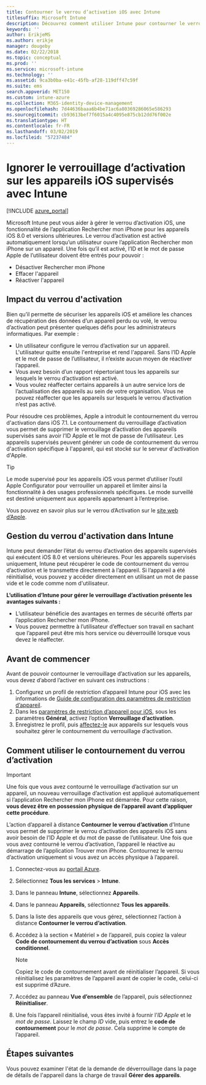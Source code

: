 ```yaml
---
title: Contourner le verrou d’activation iOS avec Intune
titlesuffix: Microsoft Intune
description: Découvrez comment utiliser Intune pour contourner le verrou d’activation d’iOS pour accéder aux appareils verrouillés.
keywords: ''
author: ErikjeMS
ms.author: erikje
manager: dougeby
ms.date: 02/22/2018
ms.topic: conceptual
ms.prod: ''
ms.service: microsoft-intune
ms.technology: ''
ms.assetid: 9ca3b0ba-e41c-45fb-af28-119dff47c59f
ms.suite: ems
search.appverid: MET150
ms.custom: intune-azure
ms.collection: M365-identity-device-management
ms.openlocfilehash: 7d44636baaa6b4be71ac6a80369286065e586293
ms.sourcegitcommit: cb93613bef7f6015a4c4095e875cb12dd76f002e
ms.translationtype: HT
ms.contentlocale: fr-FR
ms.lasthandoff: 03/02/2019
ms.locfileid: "57237484"
---
```

# <a name="bypass-activation-lock-on-supervised-ios-devices-with-intune"></a>Ignorer le verrouillage d’activation sur les appareils iOS supervisés avec Intune


[!INCLUDE [azure_portal](./includes/azure_portal.md)]

Microsoft Intune peut vous aider à gérer le verrou d’activation iOS, une fonctionnalité de l’application Rechercher mon iPhone pour les appareils iOS 8.0 et versions ultérieures. Le verrou d’activation est activé automatiquement lorsqu’un utilisateur ouvre l’application Rechercher mon iPhone sur un appareil. Une fois qu’il est activé, l’ID et le mot de passe Apple de l’utilisateur doivent être entrés pour pouvoir :

- Désactiver Rechercher mon iPhone
- Effacer l'appareil
- Réactiver l'appareil

## <a name="how-activation-lock-affects-you"></a>Impact du verrou d'activation

Bien qu’il permette de sécuriser les appareils iOS et améliore les chances de récupération des données d’un appareil perdu ou volé, le verrou d’activation peut présenter quelques défis pour les administrateurs informatiques. Par exemple :

- Un utilisateur configure le verrou d’activation sur un appareil. L'utilisateur quitte ensuite l'entreprise et rend l'appareil. Sans l’ID Apple et le mot de passe de l’utilisateur, il n’existe aucun moyen de réactiver l’appareil.
- Vous avez besoin d’un rapport répertoriant tous les appareils sur lesquels le verrou d’activation est activé.
- Vous voulez réaffecter certains appareils à un autre service lors de l’actualisation des appareils au sein de votre organisation. Vous ne pouvez réaffecter que les appareils sur lesquels le verrou d’activation n’est pas activé.

Pour résoudre ces problèmes, Apple a introduit le contournement du verrou d'activation dans iOS 7.1. Le contournement du verrouillage d’activation vous permet de supprimer le verrouillage d’activation des appareils supervisés sans avoir l’ID Apple et le mot de passe de l’utilisateur. Les appareils supervisés peuvent générer un code de contournement du verrou d'activation spécifique à l'appareil, qui est stocké sur le serveur d'activation d'Apple.

>[!TIP]
>Le mode supervisé pour les appareils iOS vous permet d’utiliser l’outil Apple Configurator pour verrouiller un appareil et limiter ainsi la fonctionnalité à des usages professionnels spécifiques. Le mode surveillé est destiné uniquement aux appareils appartenant à l’entreprise.

Vous pouvez en savoir plus sur le verrou d’Activation sur le [site web d’Apple](https://support.apple.com/HT201365).

## <a name="how-intune-helps-you-manage-activation-lock"></a>Gestion du verrou d'activation dans Intune
Intune peut demander l’état du verrou d’activation des appareils supervisés qui exécutent iOS 8.0 et versions ultérieures. Pour les appareils supervisés uniquement, Intune peut récupérer le code de contournement du verrou d’activation et le transmettre directement à l’appareil. Si l’appareil a été réinitialisé, vous pouvez y accéder directement en utilisant un mot de passe vide et le code comme nom d'utilisateur.

**L’utilisation d’Intune pour gérer le verrouillage d’activation présente les avantages suivants :**

- L’utilisateur bénéficie des avantages en termes de sécurité offerts par l’application Rechercher mon iPhone.
- Vous pouvez permettre à l’utilisateur d’effectuer son travail en sachant que l’appareil peut être mis hors service ou déverrouillé lorsque vous devez le réaffecter.

## <a name="before-you-start"></a>Avant de commencer
Avant de pouvoir contourner le verrouillage d’activation sur les appareils, vous devez d’abord l’activer en suivant ces instructions :

1. Configurez un profil de restriction d’appareil Intune pour iOS avec les informations de [Guide de configuration des paramètres de restriction d’appareil](/intune-azure/configure-devices/how-to-configure-device-restrictions).
2. Dans les [paramètres de restriction d’appareil pour iOS](device-restrictions-ios.md), sous les paramètres **Général**, activez l’option **Verrouillage d’activation**.
3. Enregistrez le profil, puis [affectez-le](device-profile-assign.md) aux appareils sur lesquels vous souhaitez gérer le contournement du verrouillage d’activation.


## <a name="how-to-use-activation-lock-bypass"></a>Comment utiliser le contournement du verrou d’activation

>[!IMPORTANT]
>Une fois que vous avez contourné le verrouillage d’activation sur un appareil, un nouveau verrouillage d’activation est appliqué automatiquement si l’application Rechercher mon iPhone est démarrée. Pour cette raison, **vous devez être en possession physique de l’appareil avant d’appliquer cette procédure**.

L’action d’appareil à distance **Contourner le verrou d’activation** d’Intune vous permet de supprimer le verrou d’activation des appareils iOS sans avoir besoin de l’ID Apple et du mot de passe de l’utilisateur. Une fois que vous avez contourné le verrou d’activation, l’appareil le réactive au démarrage de l’application Trouver mon iPhone. Contournez le verrou d’activation uniquement si vous avez un accès physique à l’appareil.

1. Connectez-vous au [portail Azure](https://portal.azure.com).
2. Sélectionnez **Tous les services** > **Intune**.
3. Dans le panneau **Intune**, sélectionnez **Appareils**.
4. Dans le panneau **Appareils**, sélectionnez **Tous les appareils**.
5. Dans la liste des appareils que vous gérez, sélectionnez l’action à distance **Contourner le verrou d’activation**.
6. Accédez à la section « Matériel » de l’appareil, puis copiez la valeur **Code de contournement du verrou d’activation** sous **Accès conditionnel**.

    >[!NOTE]
    >Copiez le code de contournement avant de réinitialiser l’appareil. Si vous réinitialisez les paramètres de l’appareil avant de copier le code, celui-ci est supprimé d’Azure.

7.  Accédez au panneau **Vue d’ensemble** de l’appareil, puis sélectionnez **Réinitialiser**.
8.  Une fois l’appareil réinitialisé, vous êtes invité à fournir l’*ID Apple* et le *mot de passe*. Laissez le champ *ID* vide, puis entrez le **code de contournement** pour le *mot de passe*. Cela supprime le compte de l’appareil. 


## <a name="next-steps"></a>Étapes suivantes

Vous pouvez examiner l'état de la demande de déverrouillage dans la page de détails de l'appareil dans la charge de travail **Gérer des appareils**.

